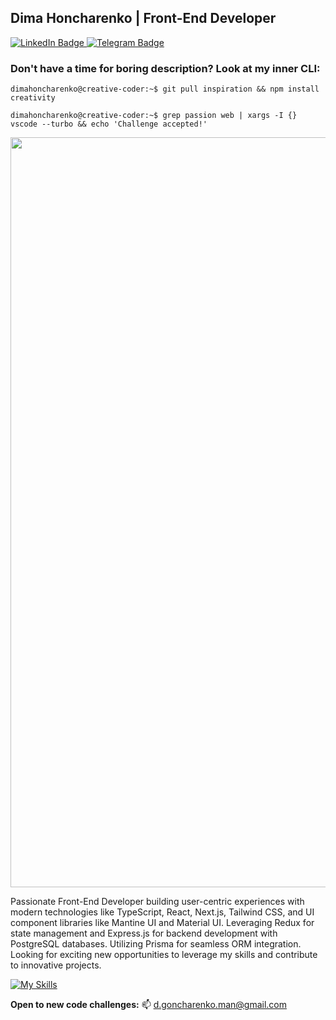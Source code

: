 ## Dima Honcharenko | Front-End Developer  
<div id="badges">
  <a href="https://www.linkedin.com/in/dimahoncharenko-33a9a3218/">
    <img src="https://img.shields.io/badge/Linkedin-%230077B5.svg?logo=linkedin&logoColor=white" alt="LinkedIn Badge"/>
  </a>
  <a href="https://t.me/Dima_honcharenko_2001">
    <img src="https://img.shields.io/badge/Telegram-blue?logo=telegram" alt="Telegram Badge"/>
  </a>
</div>

<h3>Don't have a time for boring description? Look at my inner CLI:</h3>
<p><code>dimahoncharenko@creative-coder:~$ git pull inspiration && npm install creativity</code></p>
<p><code>dimahoncharenko@creative-coder:~$ grep passion web | xargs -I {} vscode --turbo && echo 'Challenge accepted!'</code></p>

<div id="header" align="center">
  <img src="https://media.giphy.com/media/v1.Y2lkPTc5MGI3NjExbW0ybzQ0ZDk0eGp1eGs3NWhoODk3MXQ2ZjE5b3JzMHh2azN0bmhiOSZlcD12MV9pbnRlcm5hbF9naWZfYnlfaWQmY3Q9Zw/55cX2zvcUP1vMlNIMF/giphy.gif" width="1200"/>
</div>

Passionate Front-End Developer building user-centric experiences with modern technologies like TypeScript, React, Next.js, Tailwind CSS, and UI component libraries like Mantine UI and Material UI. Leveraging Redux for state management and Express.js for backend development with PostgreSQL databases. Utilizing Prisma for seamless ORM integration. Looking for exciting new opportunities to leverage my skills and contribute to innovative projects.

[![My Skills](https://skillicons.dev/icons?i=js,html,css,express,firebase,github,gcp,nextjs,nodejs,postgres,react,tailwind,ts,vite,vscode,webpack,wordpress)](https://skillicons.dev)

**Open to new code challenges:** :mailbox: d.goncharenko.man@gmail.com
